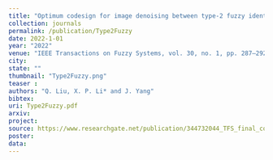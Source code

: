 ```yaml
---
title: "Optimum codesign for image denoising between type-2 fuzzy identifier and matrix completion denoiser"
collection: journals
permalink: /publication/Type2Fuzzy
date: 2022-1-01
year: "2022"
venue: "IEEE Transactions on Fuzzy Systems, vol. 30, no. 1, pp. 287–292 Jan."
city: 
state: ""
thumbnail: "Type2Fuzzy.png"
teaser : 
authors: "Q. Liu, X. P. Li* and J. Yang"
bibtex: 
uri: Type2Fuzzy.pdf
arxiv: 
project: 
source: https://www.researchgate.net/publication/344732044_TFS_final_codezip
poster: 
data:
---
```

